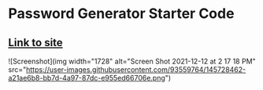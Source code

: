 # Password Generator Starter Code
## [Link to site]()
![Screenshot](img width="1728" alt="Screen Shot 2021-12-12 at 2 17 18 PM" src="https://user-images.githubusercontent.com/93559764/145728462-a21ae6b8-bb7d-4a97-87dc-e955ed66706e.png")
